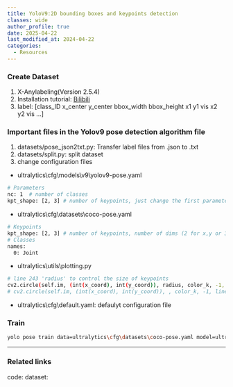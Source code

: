```yaml
---
title: YoloV9:2D bounding boxes and keypoints detection
classes: wide
author_profile: true
date: 2025-04-22
last_modified_at: 2024-04-22
categories: 
  - Resources
---
```



### Create Dataset
1. X-Anylabeling(Version 2.5.4)
2. Installation tutorial: [Bilibili](https://www.bilibili.com/video/BV1LHUkYzEwY/?vd_source=423235ba3c8c6b4fb4962ae292f89130)
3. label: [class_ID x_center y_center bbox_width bbox_height x1 y1 vis x2 y2 vis ...]

### Important files in the Yolov9 pose detection algorithm file
1. datasets/pose_json2txt.py: Transfer label files from .json to .txt
2. datasets/split.py: split dataset
3. change configuration files

- ultralytics\cfg\models\v9\yolov9-pose.yaml
```bash
# Parameters
nc: 1  # number of classes
kpt_shape: [2, 3] # number of keypoints, just change the first parameter, '3' means visibility
```


- ultralytics\cfg\datasets\coco-pose.yaml 
```bash
# Keypoints
kpt_shape: [2, 3] # number of keypoints, number of dims (2 for x,y or 3 for x,y,visible)
# Classes
names:
  0: Joint
```



- ultralytics\utils\plotting.py 
```bash
# line 243 'radius' to control the size of keypoints
cv2.circle(self.im, (int(x_coord), int(y_coord)), radius, color_k, -1, lineType=cv2.LINE_AA)
# cv2.circle(self.im, (int(x_coord), int(y_coord)), , color_k, -1, lineType=cv2.LINE_AA)

```

- ultralytics\cfg\default.yaml: defaulyt configuration file
### Train
```bash
yolo pose train data=ultralytics\cfg\datasets\coco-pose.yaml model=ultralytics\cfg\models\v9\yolov9-pose.yaml epochs=300 imgsz=640
```



---
### Related links

code:
dataset:

